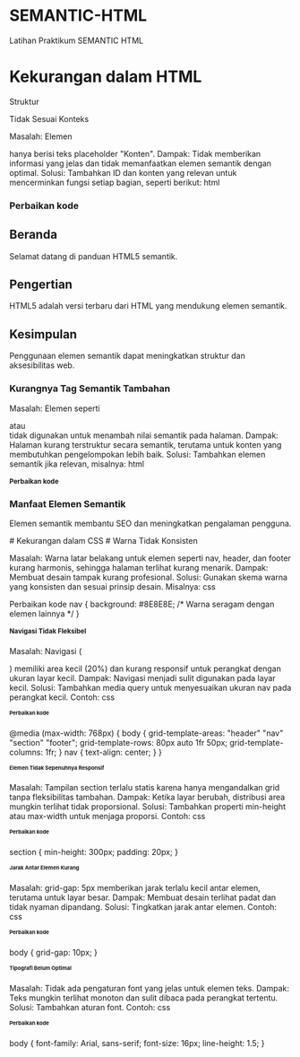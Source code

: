 # SEMANTIC-HTML
Latihan Praktikum SEMANTIC HTML

# Kekurangan dalam HTML
Struktur <section> Tidak Sesuai Konteks

Masalah: Elemen <section> hanya berisi teks placeholder "Konten".
Dampak: Tidak memberikan informasi yang jelas dan tidak memanfaatkan elemen semantik dengan optimal.
Solusi: Tambahkan ID dan konten yang relevan untuk mencerminkan fungsi setiap bagian, seperti berikut:
html
# Perbaikan kode
<section id="home">
    <h2>Beranda</h2>
    <p>Selamat datang di panduan HTML5 semantik.</p>
</section>
<section id="pengertian">
    <h2>Pengertian</h2>
    <p>HTML5 adalah versi terbaru dari HTML yang mendukung elemen semantik.</p>
</section>
<section id="kesimpulan">
    <h2>Kesimpulan</h2>
    <p>Penggunaan elemen semantik dapat meningkatkan struktur dan aksesibilitas web.</p>
</section>

# Kurangnya Tag Semantik Tambahan
Masalah: Elemen seperti <article> atau <aside> tidak digunakan untuk menambah nilai semantik pada halaman.
Dampak: Halaman kurang terstruktur secara semantik, terutama untuk konten yang membutuhkan pengelompokan lebih baik.
Solusi: Tambahkan elemen semantik jika relevan, misalnya:
html
# Perbaikan kode
<article>
    <h3>Manfaat Elemen Semantik</h3>
    <p>Elemen semantik membantu SEO dan meningkatkan pengalaman pengguna.</p>
</article>
# Kekurangan dalam CSS
# Warna Tidak Konsisten

Masalah: Warna latar belakang untuk elemen seperti nav, header, dan footer kurang harmonis, sehingga halaman terlihat kurang menarik.
Dampak: Membuat desain tampak kurang profesional.
Solusi: Gunakan skema warna yang konsisten dan sesuai prinsip desain. Misalnya:
css

Perbaikan kode
nav {
    background: #8E8E8E; /* Warna seragam dengan elemen lainnya */
}

# Navigasi Tidak Fleksibel

Masalah: Navigasi (<nav>) memiliki area kecil (20%) dan kurang responsif untuk perangkat dengan ukuran layar kecil.
Dampak: Navigasi menjadi sulit digunakan pada layar kecil.
Solusi: Tambahkan media query untuk menyesuaikan ukuran nav pada perangkat kecil. Contoh:
css
# Perbaikan kode

@media (max-width: 768px) {
    body {
        grid-template-areas:
            "header"
            "nav"
            "section"
            "footer";
        grid-template-rows: 80px auto 1fr 50px;
        grid-template-columns: 1fr;
    }
    nav {
        text-align: center;
    }
}

# Elemen Tidak Sepenuhnya Responsif

Masalah: Tampilan section terlalu statis karena hanya mengandalkan grid tanpa fleksibilitas tambahan.
Dampak: Ketika layar berubah, distribusi area mungkin terlihat tidak proporsional.
Solusi: Tambahkan properti min-height atau max-width untuk menjaga proporsi. Contoh:
css
# Perbaikan kode

section {
    min-height: 300px;
    padding: 20px;
}

# Jarak Antar Elemen Kurang

Masalah: grid-gap: 5px memberikan jarak terlalu kecil antar elemen, terutama untuk layar besar.
Dampak: Membuat desain terlihat padat dan tidak nyaman dipandang.
Solusi: Tingkatkan jarak antar elemen. Contoh:
css
# Perbaikan kode

body {
    grid-gap: 10px;
}

# Tipografi Belum Optimal

Masalah: Tidak ada pengaturan font yang jelas untuk elemen teks.
Dampak: Teks mungkin terlihat monoton dan sulit dibaca pada perangkat tertentu.
Solusi: Tambahkan aturan font. Contoh:
css
# Perbaikan kode

body {
    font-family: Arial, sans-serif;
    font-size: 16px;
    line-height: 1.5;
}

